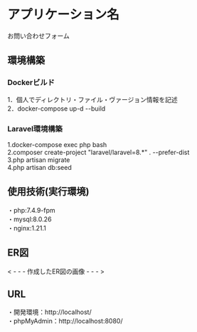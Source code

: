 # アプリケーション名
お問い合わせフォーム

## 環境構築
### Dockerビルド</br>
  1．個人でディレクトリ・ファイル・ヴァージョン情報を記述</br>
  2．docker-compose up-d --build</br>

### Laravel環境構築</br>
  1.docker-compose exec php bash</br>
  2.composer create-project "laravel/laravel=8.*" . --prefer-dist</br>
  3.php artisan migrate</br>
  4.php artisan db:seed

## 使用技術(実行環境)
  ・php:7.4.9-fpm</br>
  ・mysql:8.0.26</br>
  ・nginx:1.21.1

## ER図
< - - - 作成したER図の画像 - - - >

## URL
  ・開発環境：http://localhost/</br>
  ・phpMyAdmin：http://localhost:8080/
